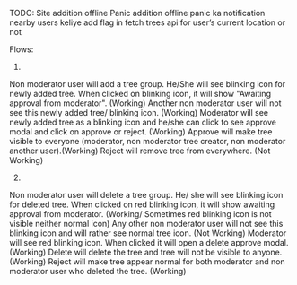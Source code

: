 TODO:
Site addition offline
Panic addition offline
panic ka notification nearby users keliye
add flag in fetch trees api for user’s current location or not

Flows:

1.
Non moderator user will add a tree group. He/She will see blinking icon for newly added tree. When clicked
on blinking icon, it will show "Awaiting approval from moderator". (Working)
Another non moderator user will not see this newly added tree/ blinking icon. (Working)
Moderator will see newly added tree as a blinking icon and he/she can click to see approve modal and click on approve or reject. (Working)
Approve will make tree visible to everyone (moderator, non moderator tree creator, non moderator another user).(Working)
Reject will remove tree from everywhere. (Not Working)

2.
Non moderator user will delete a tree group. He/ she will see blinking icon for deleted tree. When clicked on red blinking icon, it will show awaiting approval from moderator. (Working/ Sometimes red blinking icon is not visible neither normal icon)
Any other non moderator user will not see this blinking icon and will rather see normal tree icon. (Not Working)
Moderator will see red blinking icon. When clicked it will open a delete approve modal. (Working)
Delete will delete the tree and tree will not be visible to anyone. (Working)
Reject will make tree appear normal for both moderator and non moderator user who deleted the tree. (Working)
